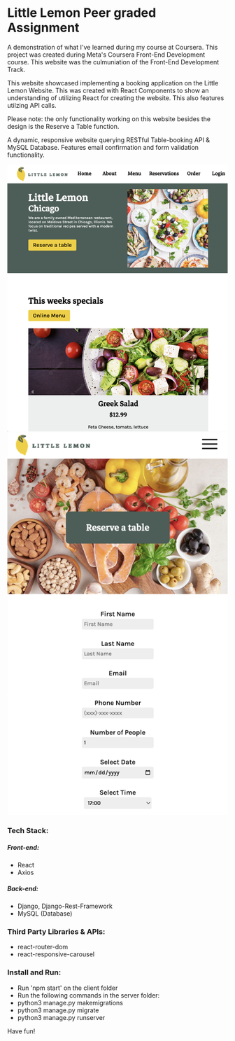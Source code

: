 # Little Lemon Peer graded Assignment

A demonstration of what I've learned during my course at Coursera.
This project was created during Meta's Coursera Front-End Development course. This website was the culmuniation of the Front-End Development Track.

This website showcased implementing a booking application on the Little Lemon Website. This was created with React Components to show an understanding of utilizing React for creating the website. This also features utilzing API calls.

Please note: the only functionality working on this website besides the design is the Reserve a Table function.

A dynamic, responsive website querying RESTful Table-booking API & MySQL Database. Features email confirmation and form validation functionality.


![Screenshot](assets/readme-image1.png)
![Screenshot](assets/readme-image2.png)

### Tech Stack:
##### Front-end:
 - React
 - Axios

##### Back-end:
 - Django, Django-Rest-Framework
 - MySQL (Database)

### Third Party Libraries & APIs:
 - react-router-dom
 - react-responsive-carousel

### Install and Run:
 - Run 'npm start' on the client folder
 - Run the following commands in the server folder:
  - python3 manage.py makemigrations
  - python3 manage.py migrate
  - python3 manage.py runserver
 
Have fun! 
